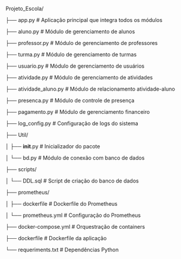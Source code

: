 Projeto_Escola/

├── app.py                 # Aplicação principal que integra todos os módulos

├── aluno.py              # Módulo de gerenciamento de alunos

├── professor.py          # Módulo de gerenciamento de professores

├── turma.py              # Módulo de gerenciamento de turmas

├── usuario.py            # Módulo de gerenciamento de usuários

├── atividade.py          # Módulo de gerenciamento de atividades

├── atividade_aluno.py    # Módulo de relacionamento atividade-aluno

├── presenca.py           # Módulo de controle de presença

├── pagamento.py          # Módulo de gerenciamento financeiro

├── log_config.py         # Configuração de logs do sistema

├── Util/

│   ├── __init__.py       # Inicializador do pacote

│   └── bd.py             # Módulo de conexão com banco de dados

├── scripts/

│   └── DDL.sql           # Script de criação do banco de dados

├── prometheus/

│   ├── dockerfile        # Dockerfile do Prometheus

│   └── prometheus.yml    # Configuração do Prometheus

├── docker-compose.yml    # Orquestração de containers

├── dockerfile            # Dockerfile da aplicação

└── requeriments.txt      # Dependências Python
